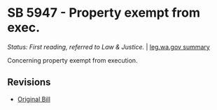 # SB 5947 - Property exempt from exec.
*Status: First reading, referred to Law & Justice.* | [leg.wa.gov summary](https://app.leg.wa.gov/billsummary?BillNumber=5947&Year=2021)

Concerning property exempt from execution.

## Revisions
* [Original Bill](1/)